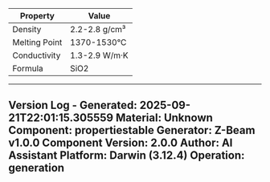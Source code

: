 | Property | Value |
|----------|-------|
| Density | 2.2-2.8 g/cm³ |
| Melting Point | 1370-1530°C |
| Conductivity | 1.3-2.9 W/m·K |
| Formula | SiO2 |


---
Version Log - Generated: 2025-09-21T22:01:15.305559
Material: Unknown
Component: propertiestable
Generator: Z-Beam v1.0.0
Component Version: 2.0.0
Author: AI Assistant
Platform: Darwin (3.12.4)
Operation: generation
---